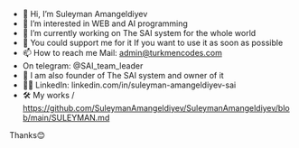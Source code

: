 - 👋 Hi, I’m Suleyman Amangeldiyev
- 👀 I’m interested in WEB and AI programming
- 🌱 I’m currently working on The SAI system for the whole world 
- 💞️ You could support me for it If you want to use it as soon as possible
- 📫 How to reach me Mail: admin@turkmencodes.com
- On telegram: @SAI_team_leader
- 🤝 I am also founder of The SAI system and owner of it 
- 🙆‍♀️ LinkedIn: linkedin.com/in/suleyman-amangeldiyev-sai 
- 🛠  My works /  https://github.com/SuleymanAmangeldiyev/SuleymanAmangeldiyev/blob/main/SULEYMAN.md 
 


Thanks😊

<!---
SuleymanAmangeldiyev/SuleymanAmangeldiyev is a ✨ special ✨ repository because its `README.md` (this file) appears on your GitHub profile.
You can click the Preview link to take a look at your changes.
--->
